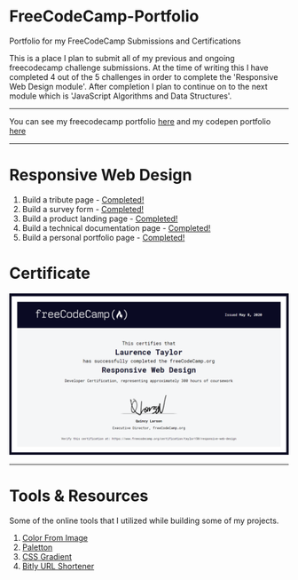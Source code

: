 # FreeCodeCamp-Portfolio
Portfolio for my FreeCodeCamp Submissions and Certifications

This is a place I plan to submit all of my previous and ongoing freecodecamp challenge submissions. At the time of writing this I have completed 4 out of the 5 challenges in order to complete the 'Responsive Web Design module'. After completion I plan to continue on to the next module which is 'JavaScript Algorithms and Data Structures'.

<hr>

You can see my freecodecamp portfolio [here](https://www.freecodecamp.org/taylor150) and my codepen portfolio [here](https://codepen.io/dashboard/)

<hr>

# Responsive Web Design
1. Build a tribute page - [Completed!](https://codepen.io/taylor150/pen/mdeObpw)
2. Build a survey form - [Completed!](https://codepen.io/taylor150/pen/GRpNwww)
3. Build a product landing page - [Completed!](https://codepen.io/taylor150/pen/OJyWdMX)
4. Build a technical documentation page - [Completed!](https://codepen.io/taylor150/pen/LYpOPoQ)
5. Build a personal portfolio page - [Completed!](https://codepen.io/taylor150/pen/xxwpYaO)

# Certificate
<img src="Certification/Responsive Web Design.png">

<hr>

# Tools & Resources

Some of the online tools that I utilized while building some of my projects.

1. [Color From Image](https://html-color-codes.info/colors-from-image/#)
2. [Paletton](https://paletton.com/#uid=15x0u0kllllaFw0g0qFqFg0w0aF)
3. [CSS Gradient](https://cssgradient.io/)
4. [Bitly URL Shortener](https://app.bitly.com/Bk4tfaNh5qX/bitlinks/3f3Jr1X)

